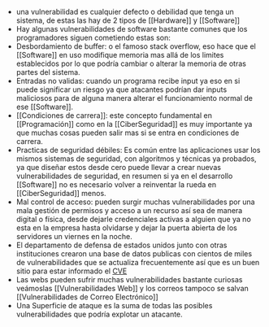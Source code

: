- una vulnerabilidad es cualquier defecto o debilidad que tenga un sistema, de estas las hay de 2 tipos de [[Hardware]] y [[Software]]
- Hay algunas vulnerabilidades de software bastante comunes que los programadores siguen cometiendo estas son:
- Desbordamiento de buffer: o el famoso stack overflow, eso hace que el [[Software]] en uso modifique memoria mas allá de los limites establecidos por lo que podría cambiar o alterar la memoria de otras partes del sistema.
- Entradas no validas: cuando un programa recibe input ya eso en si puede significar un riesgo ya que atacantes podrían dar inputs maliciosos para de alguna manera alterar el funcionamiento normal de ese [[Software]].
- [[Condiciones de carrera]]: este concepto fundamental en [[Programación]] como en la [[CiberSeguridad]] es muy importante ya que muchas cosas pueden salir mas si se entra en condiciones de carrera.
- Practicas de seguridad débiles: Es común entre las aplicaciones usar los mismos sistemas de seguridad, con algoritmos y técnicas ya probados, ya que diseñar estos desde cero puede llevar a crear nuevas vulnerabilidades de seguridad, en resumen si ya en el desarrollo [[Software]] no es necesario volver a reinventar la rueda en [[CiberSeguridad]] menos.
- Mal control de acceso: pueden surgir muchas vulnerabilidades por una mala gestión de permisos y acceso a un recurso así sea de manera digital o física, desde dejarle credenciales activas a alguien que ya no esta en la empresa hasta olvidarse y dejar la puerta abierta de los servidores un viernes en la noche.
- El departamento de defensa de estados unidos junto con otras instituciones crearon una base de datos publicas con cientos de miles de vulnerabilidades que se actualiza frecuentemente así que es un buen sitio para estar informado el [CVE](https://www.cve.org/)
- Las webs pueden sufrir muchas vulnerabilidades bastante curiosas veámoslas [[Vulnerabilidades Web]] y los correos tampoco se salvan [[Vulnerabilidades de Correo Electrónico]]
- Una Superficie de ataque es la suma de todas las posibles vulnerabilidades que podría explotar un atacante.